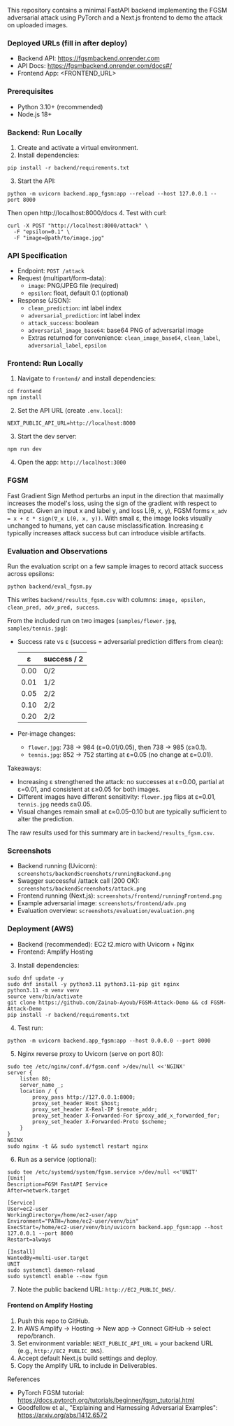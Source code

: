 This repository contains a minimal FastAPI backend implementing the FGSM adversarial attack using PyTorch and a Next.js frontend to demo the attack on uploaded images.

### Deployed URLs (fill in after deploy)
- Backend API: https://fgsmbackend.onrender.com
- API Docs: https://fgsmbackend.onrender.com/docs#/
- Frontend App: <FRONTEND_URL>

### Prerequisites
- Python 3.10+ (recommended)
- Node.js 18+

### Backend: Run Locally
1. Create and activate a virtual environment.
2. Install dependencies:
```
pip install -r backend/requirements.txt
```
3. Start the API:
```
python -m uvicorn backend.app_fgsm:app --reload --host 127.0.0.1 --port 8000
```
Then open http://localhost:8000/docs
4. Test with curl:
```
curl -X POST "http://localhost:8000/attack" \
  -F "epsilon=0.1" \
  -F "image=@path/to/image.jpg"
```

### API Specification
- Endpoint: `POST /attack`
- Request (multipart/form-data):
  - `image`: PNG/JPEG file (required)
  - `epsilon`: float, default 0.1 (optional)
- Response (JSON):
  - `clean_prediction`: int label index
  - `adversarial_prediction`: int label index
  - `attack_success`: boolean
  - `adversarial_image_base64`: base64 PNG of adversarial image
  - Extras returned for convenience: `clean_image_base64`, `clean_label`, `adversarial_label`, `epsilon`

### Frontend: Run Locally
1. Navigate to `frontend/` and install dependencies:
```
cd frontend
npm install
```
2. Set the API URL (create `.env.local`):
```
NEXT_PUBLIC_API_URL=http://localhost:8000
```
3. Start the dev server:
```
npm run dev
```
4. Open the app: `http://localhost:3000`

### FGSM
Fast Gradient Sign Method perturbs an input in the direction that maximally increases the model's loss, using the sign of the gradient with respect to the input. Given an input x and label y, and loss L(θ, x, y), FGSM forms `x_adv = x + ε * sign(∇_x L(θ, x, y))`. With small ε, the image looks visually unchanged to humans, yet can cause misclassification. Increasing ε typically increases attack success but can introduce visible artifacts.

### Evaluation and Observations
Run the evaluation script on a few sample images to record attack success across epsilons:
```
python backend/eval_fgsm.py
```
This writes `backend/results_fgsm.csv` with columns: `image, epsilon, clean_pred, adv_pred, success`.

From the included run on two images (`samples/flower.jpg`, `samples/tennis.jpg`):
- Success rate vs ε (success = adversarial prediction differs from clean):

  | ε | success / 2 |
  |---|-------------|
  | 0.00 | 0/2 |
  | 0.01 | 1/2 |
  | 0.05 | 2/2 |
  | 0.10 | 2/2 |
  | 0.20 | 2/2 |

- Per‑image changes:
  - `flower.jpg`: 738 → 984 (ε=0.01/0.05), then 738 → 985 (ε≥0.1).
  - `tennis.jpg`: 852 → 752 starting at ε=0.05 (no change at ε=0.01).

Takeaways:
- Increasing ε strengthened the attack: no successes at ε=0.00, partial at ε=0.01, and consistent at ε≥0.05 for both images.
- Different images have different sensitivity: `flower.jpg` flips at ε=0.01, `tennis.jpg` needs ε≥0.05.
- Visual changes remain small at ε≈0.05–0.10 but are typically sufficient to alter the prediction.

The raw results used for this summary are in `backend/results_fgsm.csv`.

### Screenshots
- Backend running (Uvicorn): `screenshots/backendScreenshots/runningBackend.png`
- Swagger successful /attack call (200 OK): `screenshots/backendScreenshots/attack.png`
- Frontend running (Next.js): `screenshots/frontend/runningFrontend.png`
- Example adversarial image: `screenshots/frontend/adv.png`
- Evaluation overview: `screenshots/evaluation/evaluation.png`

### Deployment (AWS)
- Backend (recommended): EC2 t2.micro with Uvicorn + Nginx
- Frontend: Amplify Hosting

3) Install dependencies:
```
sudo dnf update -y
sudo dnf install -y python3.11 python3.11-pip git nginx
python3.11 -m venv venv
source venv/bin/activate
git clone https://github.com/Zainab-Ayoub/FGSM-Attack-Demo && cd FGSM-Attack-Demo
pip install -r backend/requirements.txt
```
4) Test run:
```
python -m uvicorn backend.app_fgsm:app --host 0.0.0.0 --port 8000
```
5) Nginx reverse proxy to Uvicorn (serve on port 80):
```
sudo tee /etc/nginx/conf.d/fgsm.conf >/dev/null <<'NGINX'
server {
    listen 80;
    server_name _;
    location / {
        proxy_pass http://127.0.0.1:8000;
        proxy_set_header Host $host;
        proxy_set_header X-Real-IP $remote_addr;
        proxy_set_header X-Forwarded-For $proxy_add_x_forwarded_for;
        proxy_set_header X-Forwarded-Proto $scheme;
    }
}
NGINX
sudo nginx -t && sudo systemctl restart nginx
```
6) Run as a service (optional):
```
sudo tee /etc/systemd/system/fgsm.service >/dev/null <<'UNIT'
[Unit]
Description=FGSM FastAPI Service
After=network.target

[Service]
User=ec2-user
WorkingDirectory=/home/ec2-user/app
Environment="PATH=/home/ec2-user/venv/bin"
ExecStart=/home/ec2-user/venv/bin/uvicorn backend.app_fgsm:app --host 127.0.0.1 --port 8000
Restart=always

[Install]
WantedBy=multi-user.target
UNIT
sudo systemctl daemon-reload
sudo systemctl enable --now fgsm
```
7) Note the public backend URL: `http://EC2_PUBLIC_DNS/`.

#### Frontend on Amplify Hosting
1) Push this repo to GitHub.
2) In AWS Amplify → Hosting → New app → Connect GitHub → select repo/branch.
3) Set environment variable: `NEXT_PUBLIC_API_URL` = your backend URL (e.g., `http://EC2_PUBLIC_DNS`).
4) Accept default Next.js build settings and deploy.
5) Copy the Amplify URL to include in Deliverables.


References
- PyTorch FGSM tutorial: https://docs.pytorch.org/tutorials/beginner/fgsm_tutorial.html
- Goodfellow et al., "Explaining and Harnessing Adversarial Examples": https://arxiv.org/abs/1412.6572